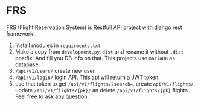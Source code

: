 # FRS
FRS (Flight Reservation System) is Restfull API project with django rest framework.
1. Install modules in ```requirments.txt```
2. Make a copy from ```development.py.dist``` and rename it without ```.dist``` postfix.
 And fill you DB info on that. This projects use ```mariaDB``` as database.
3. ```/api/v1/users/``` create new user 
4. ```/api/v1/login/``` login API.
This api will return a JWT token.
4. use that token to
 get ```/api/v1/flights/?search=```,
 create ```api/v1/flights/```, 
update ```/api/v1/flights/{pk}/```
an delete ```/api/v1/flights/{pk}``` flights.
Feel free to ask aby question.

